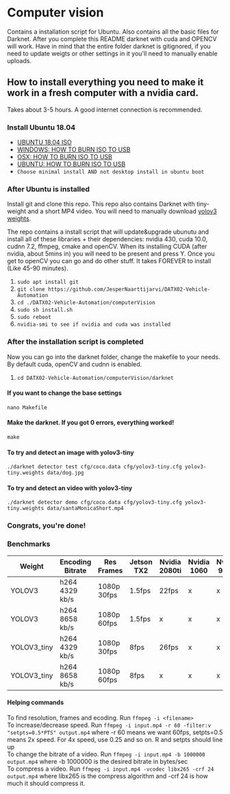 # Computer vision
Contains a installation script for Ubuntu. Also contains all the basic files for Darknet. After you complete this README darknet with cuda and OPENCV will work. Have in mind that the entire folder darknet is gitignored, if you need to update weigts or other settings in it you'll need to manually enable uploads.

## How to install everything you need to make it work in a fresh computer with a nvidia card.
Takes about 3-5 hours. A good internet connection is recommended.

### Install Ubuntu 18.04
- [UBUNTU 18.04 ISO](http://releases.ubuntu.com/18.04.4/ubuntu-18.04.4-desktop-amd64.iso?_ga=2.123161739.1046437142.1583252540-1896361471.1583252540)
- [WINDOWS: HOW TO BURN ISO TO USB](https://ubuntu.com/tutorials/tutorial-create-a-usb-stick-on-windows#1-overview)
- [OSX: HOW TO BURN ISO TO USB](https://ubuntu.com/tutorials/tutorial-create-a-usb-stick-on-macos?_ga=2.223117851.1046437142.1583252540-1896361471.1583252540#1-overview)
- [UBUNTU: HOW TO BURN ISO TO USB](https://ubuntu.com/tutorials/tutorial-create-a-usb-stick-on-ubuntu?_ga=2.223117851.1046437142.1583252540-1896361471.1583252540#1-overview)
- ``Choose minimal install AND not desktop install in ubuntu boot``

### After Ubuntu is installed
Install git and clone this repo. This repo also contains Darknet with tiny-weight and a short MP4 video. You will need to manually download [yolov3 weights](https://pjreddie.com/media/files/yolov3.weights).

The repo contains a install script that will update&upgrade ubunutu and install all of these libraries + their dependencies: nvidia 430, cuda 10.0, cudnn 7.2, ffmpeg, cmake and openCV.
When its installing CUDA (after nvidia, about 5mins in) you will need to be present and press Y.
Once you get to openCV you can go and do other stuff. It takes FOREVER to install (Like 45-90 minutes).

1. ``sudo apt install git``
2. ``git clone https://github.com/JesperNaarttijarvi/DATX02-Vehicle-Automation``
3. ``cd ./DATX02-Vehicle-Automation/computerVision``
4. ``sudo sh install.sh``
5. ``sudo reboot``
6. ``nvidia-smi to see if nvidia and cuda was installed``

### After the installation script is completed
Now you can go into the darknet folder, change the makefile to your needs. By default cuda, openCV and cudnn is enabled.

1. ``cd DATX02-Vehicle-Automation/computerVision/darknet``
#### If you want to change the base settings
``nano Makefile``
#### Make the darknet. If you got 0 errors, everything worked! 
``make``
#### To try and detect an **image** with yolov3-tiny
``./darknet detector test cfg/coco.data cfg/yolov3-tiny.cfg yolov3-tiny.weights data/dog.jpg``
#### To try and detect an **video** with yolov3-tiny
``./darknet detector demo cfg/coco.data cfg/yolov3-tiny.cfg yolov3-tiny.weights data/santaMonicaShort.mp4``

### **Congrats, you're done!**


### Benchmarks
| Weight | Encoding Bitrate | Res Frames | Jetson TX2| Nvidia 2080ti | Nvidia 1060 | Nvidia 980ti |
|---|---|---|---|---|---|---|
|YOLOV3| h264  4329 kb/s | 1080p 30fps|1.5fps|22fps|x|x|
|YOLOV3| h264  8658 kb/s | 1080p 60fps|1.5fps|x|x|x|
|YOLOV3_tiny| h264  4329 kb/s | 1080p 30fps|8fps|26fps|x|x|
|YOLOV3_tiny| h264 8658 kb/s | 1080p 60fps|8fps|x|x|x|


#### Helping commands
To find resolution, frames and ecoding. Run `ffmpeg -i <filename>` <br/>
To increase/decrease speed. Run `ffmpeg -i input.mp4 -r 60 -filter:v "setpts=0.5*PTS" output.mp4` where -r 60 means we want 60fps, setpts=0.5 means 2x speed. For 4x speed, use 0.25 and so on. R and setpts should line up<br/>
To change the bitrate of a video. Run `ffmpeg -i input.mp4 -b 1000000 output.mp4` where -b 1000000 is the desired bitrate in bytes/sec <br/>
To compress a video. Run `ffmpeg -i input.mp4 -vcodec libx265 -crf 24 output.mp4` where libx265 is the compress algorithm and 
-crf 24 is how much it should compress it. <br/>
